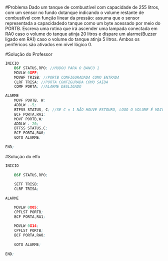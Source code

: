 #Problema
Dado um tanque de combustível com capacidade de 255 litros, com um sensor no fundo dotanque indicando o volume restante de combustível com função linear da pressão: assuma que o sensor representada a capacidadedo tanque como um byte acessado por meio do PORTB. Escreva uma rotina que irá ascender uma lampada conectada em RA0 caso o volume do tanque atinja 20 litros e dispare um alarme(Buzzer ligado em RA1) caso o volume do tanque atinja 5 litros. Ambos os periféricos são ativados em nível lógico 0.

#Solução do Professor
```nasm
INICIO
	BSF STATUS,RPO; //MUDOU PARA O BANCO 1	
	MOVLW 0XFF; 
	MOVWF TRISB; //PORTB CONFIGURADADA COMO ENTRADA
	CLRF TRISA; //PORTA CONFIGURADA COMO SAÍDA
	COMF PORTA; //ALARME DESLIGADO

ALARME
	MOVF PORTB, W;
	ADDLW .-5;
	BTFSS STATUS, C; //SE C = 1 NÃO HOUVE ESTOURO, LOGO O VOLUME É MAIOR OU IGUAL, CASO O VOLUME MENOR QUE 5 LIGA O BUZZER
	BCF PORTA,RA1;
	MOVF PORTB,W;
	ADDLW .-20;
	BTFSS STATUS,C;
	BCF PORTA,RA0;
	GOTO ALARME;
	
END;
```

#Solução do elfo
```nasm
INICIO
	
	BSF STATUS,RPO;
	
	SETF TRISB;
	CLRF TRISA;
	
ALARME

	MOVLW 0X05;
	CPFLST PORTB;
	BCF PORTA,RA1;
	
	MOVLW 0X14;
	CPFLST PORTB;
	BCF PORTA,RA0;
	
	GOTO ALARME;
	
END;
```

